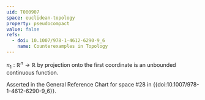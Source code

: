 ```yaml
---
uid: T000907
space: euclidean-topology
property: pseudocompact
value: false
refs:
  - doi: 10.1007/978-1-4612-6290-9_6
    name: Counterexamples in Topology
---
```

$\pi_1: \mathbb{R}^n \rightarrow \mathbb{R}$ by projection onto the first coordinate is an unbounded continuous function.

Asserted in the General Reference Chart for space #28 in
{{doi:10.1007/978-1-4612-6290-9_6}}.
